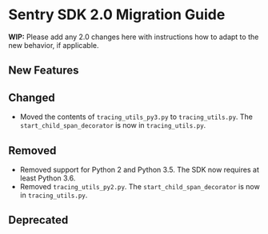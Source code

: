 # Sentry SDK 2.0 Migration Guide

**WIP:** Please add any 2.0 changes here with instructions how to adapt to the new behavior, if applicable.

## New Features

## Changed

- Moved the contents of `tracing_utils_py3.py` to `tracing_utils.py`. The `start_child_span_decorator` is now in `tracing_utils.py`.

## Removed

- Removed support for Python 2 and Python 3.5. The SDK now requires at least Python 3.6.
- Removed `tracing_utils_py2.py`. The `start_child_span_decorator` is now in `tracing_utils.py`.

## Deprecated
